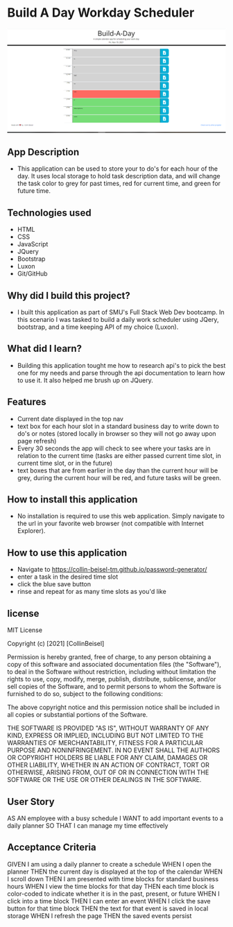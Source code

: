 # Build A Day Workday Scheduler
![Scheduler Screenshot](https://github.com/collin-beisel-tm/build-a-day/blob/main/assets/images/app-screenshot.PNG)

## App Description
- This application can be used to store your to do's for each hour of the day. It uses local storage to hold task description data, and will change the task color to grey for past times, red for current time, and green for future time.

## Technologies used
- HTML
- CSS
- JavaScript
- JQuery
- Bootstrap
- Luxon
- Git/GitHub

## Why did I build this project?
- I built this application as part of SMU's Full Stack Web Dev bootcamp. In this scenario I was tasked to build a daily work scheduler using JQery, bootstrap, and a time keeping API of my choice (Luxon).

## What did I learn?
- Building this application tought me how to research api's to pick the best one for my needs and parse through the api documentation to learn how to use it. It also helped me brush up on JQuery.

## Features
- Current date displayed in the top nav
- text box for each hour slot in a standard business day to write down to do's or notes (stored locally in browser so they will not go away upon page refresh)
- Every 30 seconds the app will check to see where your tasks are in relation to the current time (tasks are either passed current time slot, in current time slot, or in the future)
- text boxes that are from earlier in the day than the current hour will be grey, during the current hour will be red, and future tasks will be green.

## How to install this application
- No installation is required to use this web application. Simply navigate to the url in your favorite web browser (not compatible with Internet Explorer).

## How to use this application
- Navigate to https://collin-beisel-tm.github.io/password-generator/
- enter a task in the desired time slot
- click the blue save button 
- rinse and repeat for as many time slots as you'd like

## license
MIT License

Copyright (c) [2021] [CollinBeisel]

Permission is hereby granted, free of charge, to any person obtaining a copy
of this software and associated documentation files (the "Software"), to deal
in the Software without restriction, including without limitation the rights
to use, copy, modify, merge, publish, distribute, sublicense, and/or sell
copies of the Software, and to permit persons to whom the Software is
furnished to do so, subject to the following conditions:

The above copyright notice and this permission notice shall be included in all
copies or substantial portions of the Software.

THE SOFTWARE IS PROVIDED "AS IS", WITHOUT WARRANTY OF ANY KIND, EXPRESS OR
IMPLIED, INCLUDING BUT NOT LIMITED TO THE WARRANTIES OF MERCHANTABILITY,
FITNESS FOR A PARTICULAR PURPOSE AND NONINFRINGEMENT. IN NO EVENT SHALL THE
AUTHORS OR COPYRIGHT HOLDERS BE LIABLE FOR ANY CLAIM, DAMAGES OR OTHER
LIABILITY, WHETHER IN AN ACTION OF CONTRACT, TORT OR OTHERWISE, ARISING FROM,
OUT OF OR IN CONNECTION WITH THE SOFTWARE OR THE USE OR OTHER DEALINGS IN THE
SOFTWARE.

## User Story
AS AN employee with a busy schedule
I WANT to add important events to a daily planner
SO THAT I can manage my time effectively

## Acceptance Criteria
GIVEN I am using a daily planner to create a schedule
WHEN I open the planner
THEN the current day is displayed at the top of the calendar
WHEN I scroll down
THEN I am presented with time blocks for standard business hours
WHEN I view the time blocks for that day
THEN each time block is color-coded to indicate whether it is in the past, present, or future
WHEN I click into a time block
THEN I can enter an event
WHEN I click the save button for that time block
THEN the text for that event is saved in local storage
WHEN I refresh the page
THEN the saved events persist